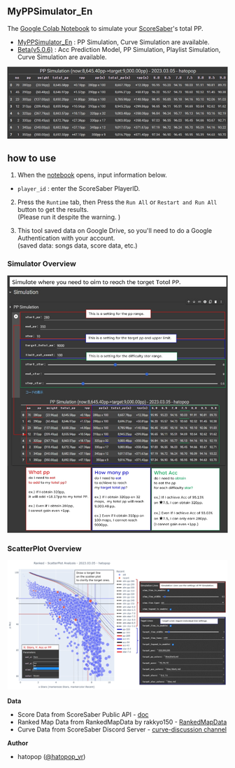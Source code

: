 ## MyPPSimulator_En

The [Google Colab Notebook](https://colab.research.google.com/github/hatopopvr/MyPPSimulator/blob/main/MyPPSimulator_En.ipynb)
 to simulate your [ScoreSaber](https://scoresaber.com/)'s total PP.

- [MyPPSimulator_En](https://colab.research.google.com/github/hatopopvr/MyPPSimulator/blob/main/MyPPSimulator_En.ipynb) : PP Simulation, Curve Simulation are available.
- [Beta(v5.0.6)](https://colab.research.google.com/github/hatopopvr/MyPPSimulator/blob/main/MyPPSimulator_Beta_En_20240612_v5_0_6.ipynb) : Acc Prediction Model, PP Simulation, Playlist Simulation, Curve Simulation are available.

![img](images/image_001.jpg)

## how to use

1. When the [notebook](https://colab.research.google.com/github/hatopopvr/MyPPSimulator/blob/main/MyPPSimulator_En.ipynb)  opens, input information below.
 - `player_id` : enter the ScoreSaber PlayerID.

2. Press the `Runtime` tab, then Press the `Run All` or `Restart and Run All` button to get the results.  
  (Please run it despite the warning. )

3. This tool saved  data on Google Drive, so you'll need to do a Google Authentication with your account.  
  (saved data: songs data, score data, etc.)

### Simulator Overview

![img](images/image_002.jpg)

### ScatterPlot Overview

![img](images/image_003.jpg)

<b>Data</b>
- Score Data from ScoreSaber Public API - [doc](https://docs.scoresaber.com/)  
- Ranked Map Data from RankedMapData by rakkyo150 - [RankedMapData](https://github.com/rakkyo150/RankedMapData)  
- Curve Data from ScoreSaber Discord Server - [curve-discussion channel](https://discord.com/channels/501624026532151296/1105521706057072811)

<b>Author</b>
- hatopop ([@hatopop_vr](https://twitter.com/hatopop_vr))
